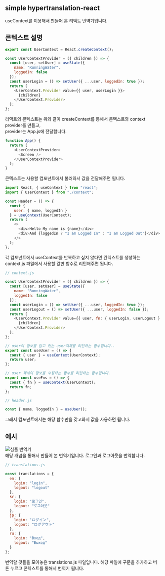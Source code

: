 ## simple hypertranslation-react

useContext를 이용해서 만들어 본 리액트 번역기입니다.

## 콘텍스트 설명

```js
export const UserContext = React.createContext();

const UserContextProvider = ({ children }) => {
  const [user, setUser] = useState({
    name: "RunningWater",
    loggedIn: false
  });
  const userLogin = () => setUser({ ...user, loggedIn: true });
  return (
    <UserContext.Provider value={{ user, userLogin }}>
      {children}
    </UserContext.Provider>
  );
};
```
리액트의 콘텍스트는 위와 같이 createContext를 통해서 콘텍스트와 context provider를 만들고,  
provider는 App.js에 전달합니다.
```js
function App() {
  return (
    <UserContextProvider>
      <Screen />
    </UserContextProvider>
  );
}
```
콘텍스트는 사용할 컴포넌트에서 불러와서 값을 전달해주면 됩니다.
```js
import React, { useContext } from "react";
import { UserContext } from "./context";

const Header = () => {
  const {
    user: { name, loggedIn }
  } = useContext(UserContext);
  return (
    <>
      <div>Hello My name is {name}</div>
      <div>And {loggedIn ? "I am Logged In" : "I am Logged Out"}</div>
    </>
  );
};

```

각 컴포넌트에서 useContext를 반복하고 싶지 않다면 컨텍스트를 생성하는 context.js 파일에서 사용할 값만 함수로 리턴해주면 됩니다.

```js
// context.js

const UserContextProvider = ({ children }) => {
  const [user, setUser] = useState({
    name: "RunningWater",
    loggedIn: false
  });
  const userLogin = () => setUser({ ...user, loggedIn: true });
  const userLogout = () => setUser({ ...user, loggedIn: false });
  return (
    <UserContext.Provider value={{ user, fn: { userLogin, userLogout } }}>
      {children}
    </UserContext.Provider>
  );
};

// user의 정보를 담고 있는 user객체를 리턴하는 함수입니다..
export const useUser = () => {
  const { user } = useContext(UserContext);
  return user;
};

// user 객체의 정보를 수정하는 함수를 리턴하는 함수입니다.
export const useFns = () => {
  const { fn } = useContext(UserContext);
  return fn;
};
```

```js
// header.js

const { name, loggedIn } = useUser();
```

그래서 컴포넌트에서는 해당 함수만을 갖고와서 값을 사용하면 됩니다.

## 예시

![심플 번역기](https://drive.google.com/uc?id=1oF7Z-Shike2szcBY2vGkG0wcEO2CXPcm)  
해당 개념을 통해서 만들어 본 번역기입니다. 로그인과 로그아웃을 번역합니다.  

```js
// translations.js

const translations = {
  en: {
    login: "login",
    logout: "logout"
  },
  kr: {
    login: "로그인",
    logout: "로그아웃"
  },
  jp: {
    login: "ログイン",
    logout: "ログアウト"
  },
  ru: {
    login: "Вход",
    logout: "Выход"
  }
};
```

번역할 것들을 모아놓은 translations.js 파일입니다. 해당 파일에 구문을 추가하고 버튼 누르고 콘텍스트를 통해서 번역기 됩니다.